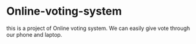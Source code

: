 # Online-voting-system
this is a project of Online voting system. We can easily give vote through our phone and laptop.
